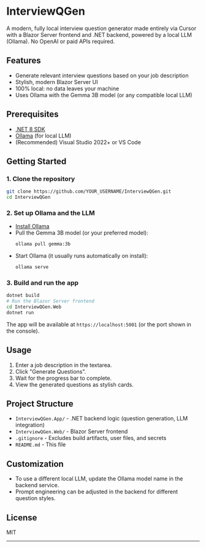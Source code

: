 # InterviewQGen

A modern, fully local interview question generator made entirely via Cursor with a Blazor Server frontend and .NET backend, powered by a local LLM (Ollama). No OpenAI or paid APIs required.

## Features
- Generate relevant interview questions based on your job description
- Stylish, modern Blazor Server UI
- 100% local: no data leaves your machine
- Uses Ollama with the Gemma 3B model (or any compatible local LLM)

## Prerequisites
- [.NET 8 SDK](https://dotnet.microsoft.com/en-us/download/dotnet/8.0)
- [Ollama](https://ollama.com/) (for local LLM)
- (Recommended) Visual Studio 2022+ or VS Code

## Getting Started

### 1. Clone the repository
```sh
git clone https://github.com/YOUR_USERNAME/InterviewQGen.git
cd InterviewQGen
```

### 2. Set up Ollama and the LLM
- [Install Ollama](https://ollama.com/download)
- Pull the Gemma 3B model (or your preferred model):
  ```sh
  ollama pull gemma:3b
  ```
- Start Ollama (it usually runs automatically on install):
  ```sh
  ollama serve
  ```

### 3. Build and run the app
```sh
dotnet build
# Run the Blazor Server frontend
cd InterviewQGen.Web
dotnet run
```

The app will be available at `https://localhost:5001` (or the port shown in the console).

## Usage
1. Enter a job description in the textarea.
2. Click "Generate Questions".
3. Wait for the progress bar to complete.
4. View the generated questions as stylish cards.

## Project Structure
- `InterviewQGen.App/` - .NET backend logic (question generation, LLM integration)
- `InterviewQGen.Web/` - Blazor Server frontend
- `.gitignore` - Excludes build artifacts, user files, and secrets
- `README.md` - This file

## Customization
- To use a different local LLM, update the Ollama model name in the backend service.
- Prompt engineering can be adjusted in the backend for different question styles.

## License
MIT

---
